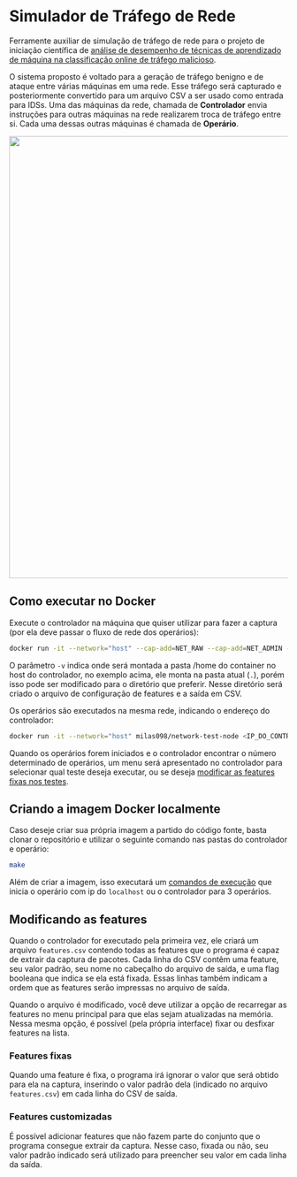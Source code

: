# Simulador de Tráfego de Rede
Ferramente auxiliar de simulação de tráfego de rede para o projeto de iniciação científica de [análise de desempenho de técnicas de aprendizado de máquina na classificação online de tráfego malicioso](https://bv.fapesp.br/pt/bolsas/213080/analise-de-desempenho-de-tecnicas-de-aprendizado-de-maquina-na-classificacao-online-de-trafego-malic/).

O sistema proposto é voltado para a geração de tráfego benigno e de ataque entre várias máquinas em uma rede. Esse tráfego será capturado e posteriormente convertido para um arquivo CSV a ser usado como entrada para IDSs. Uma das máquinas da rede, chamada de **Controlador** envia instruções para outras máquinas na rede realizarem troca de tráfego entre si. Cada uma dessas outras máquinas é chamada de **Operário**.

<p align="center">
  <img src="https://imgur.com/mqGKgfW.png" width="800">
</p>

## Como executar no Docker
Execute o controlador na máquina que quiser utilizar para fazer a captura (por ela deve passar o fluxo de rede dos operários):

```bash
docker run -it --network="host" --cap-add=NET_RAW --cap-add=NET_ADMIN -v .:/home milas098/network-test-controller <N_DE_OPERARIOS>
```

O parâmetro `-v` indica onde será montada a pasta /home do container no host do controlador, no exemplo acima, ele monta na pasta atual (`.`), porém isso pode ser modificado para o diretório que preferir.
Nesse diretório será criado o arquivo de configuração de features e a saída em CSV.

Os operários são executados na mesma rede, indicando o endereço do controlador:

```bash
docker run -it --network="host" milas098/network-test-node <IP_DO_CONTROLADOR>
```

Quando os operários forem iniciados e o controlador encontrar o número determinado de operários, um menu será apresentado no controlador para selecionar qual teste deseja executar, ou se deseja [modificar as features fixas nos testes](#modificando-as-features).

## Criando a imagem Docker localmente
Caso deseje criar sua própria imagem a partido do código fonte, basta clonar o repositório e utilizar o seguinte comando nas pastas do controlador e operário:
```bash
make
```
Além de criar a imagem, isso executará um [comandos de execução](#como-executar-no-docker) que inicia o operário com ip do `localhost` ou o controlador para 3 operários.

## Modificando as features
Quando o controlador for executado pela primeira vez, ele criará um arquivo `features.csv` contendo todas as features que o programa é capaz de extrair da captura de pacotes.
Cada linha do CSV contêm uma feature, seu valor padrão, seu nome no cabeçalho do arquivo de saída, e uma flag booleana que indica se ela está fixada.
Essas linhas também indicam a ordem que as features serão impressas no arquivo de saída.

Quando o arquivo é modificado, você deve utilizar a opção de recarregar as features no menu principal para que elas sejam atualizadas na memória. Nessa mesma opção, é possível (pela própria interface) fixar ou desfixar features na lista.

### Features fixas
Quando uma feature é fixa, o programa irá ignorar o valor que será obtido para ela na captura, inserindo o valor padrão dela (indicado no arquivo `features.csv`) em cada linha do CSV de saída.

### Features customizadas
É possível adicionar features que não fazem parte do conjunto que o programa consegue extrair da captura. Nesse caso, fixada ou não, seu valor padrão indicado será utilizado para preencher seu valor em cada linha da saída.
